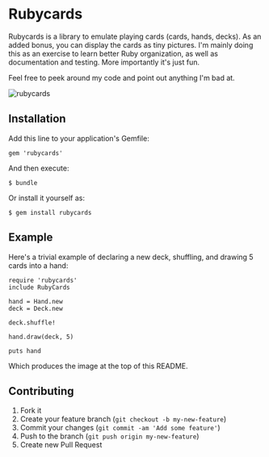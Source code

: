 # Rubycards

Rubycards is a library to emulate playing cards (cards, hands, decks). As an added bonus, you can display the cards as tiny pictures. I'm mainly doing this as an exercise to learn better Ruby organization, as well as documentation and testing. More importantly it's just fun.

Feel free to peek around my code and point out anything I'm bad at.

![rubycards](http://jordanscales.com/rubycards.png)

## Installation

Add this line to your application's Gemfile:

    gem 'rubycards'

And then execute:

    $ bundle

Or install it yourself as:

    $ gem install rubycards

## Example

Here's a trivial example of declaring a new deck, shuffling, and drawing 5 cards into a hand:

    require 'rubycards'
    include RubyCards

    hand = Hand.new
    deck = Deck.new

    deck.shuffle!

    hand.draw(deck, 5)

    puts hand

Which produces the image at the top of this README.

## Contributing

1. Fork it
2. Create your feature branch (`git checkout -b my-new-feature`)
3. Commit your changes (`git commit -am 'Add some feature'`)
4. Push to the branch (`git push origin my-new-feature`)
5. Create new Pull Request
